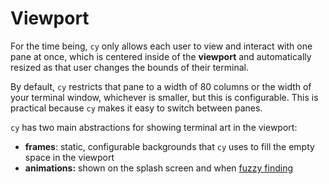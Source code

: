# Viewport

For the time being, `cy` only allows each user to view and interact with one pane at once, which is centered inside of the **viewport** and automatically resized as that user changes the bounds of their terminal.

By default, `cy` restricts that pane to a width of 80 columns or the width of your terminal window, whichever is smaller, but this is configurable. This is practical because `cy` makes it easy to switch between panes.

`cy` has two main abstractions for showing terminal art in the viewport:

- **frames**: static, configurable backgrounds that `cy` uses to fill the empty space in the viewport
- **animations:** shown on the splash screen and when [fuzzy finding](./fuzzy-finding.md)
